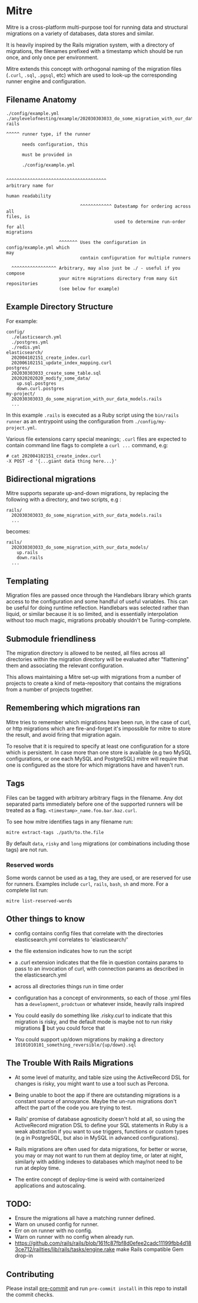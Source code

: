 # Mitre

Mitre is a cross-platform multi-purpose tool for running data and structural
migrations on a variety of databases, data stores and similar.

It is heavily inspired by the Rails migration system, with a directory of
migrations, the filenames prefixed with a timestamp which should be run once,
and only once per environment.

Mitre extends this concept with orthogonal naming of the migration files
(`.curl`, `.sql`, `.pgsql`, etc) which are used to look-up the corresponding
runner engine and configuration.

## Filename Anatomy

```
./config/example.yml
./anylevelofnesting/example/202030303033_do_some_migration_with_our_data_models.
rails

^^^^^ runner type, if the runner

      needs configuration, this

      must be provided in

      ./config/example.yml

                                         ^^^^^^^^^^^^^^^^^^^^^^^^^^^^^^^^^^^^^^
arbitrary name for

human readability

                            ^^^^^^^^^^^^ Datestamp for ordering across all
files, is
                                         used to determine run-order for all
migrations

                    ^^^^^^^ Uses the configuration in config/example.yml which
may
                            contain configuration for multiple runners

  ^^^^^^^^^^^^^^^^^ Arbitrary, may also just be ./ - useful if you compose
                    your mitre migrations directory from many Git repositories
                    (see below for example)

```

## Example Directory Structure

For example:

```
config/
  ./elasticsearch.yml
  ./postgres.yml
  ./redis.yml
elasticsearch/
  202004102151_create_index.curl
  202006102151_update_index_mapping.curl
postgres/
  202030303033_create_some_table.sql
  202020202020_modify_some_data/
    up.sql.postgres
    down.curl.postgres
my-project/
  202030303033_do_some_migration_with_our_data_models.rails
  ...
```

In this example `.rails` is executed as a Ruby script using the `bin/rails
runner` as an entrypoint using the configuration from `./config/my-project.yml`.

Various file extensions carry special meanings; `.curl` files are expected to
contain command line flags to complete a `curl ...` command, e.g:

```
# cat 202004102151_create_index.curl
-X POST -d '{...giant data thing here...}'
```

## Bidirectional migrations

Mitre supports separate up-and-down migrations, by replacing the following with
a directory, and two scripts, e.g :

```
rails/
  202030303033_do_some_migration_with_our_data_models.rails
  ...
```

becomes:

```
rails/
  202030303033_do_some_migration_with_our_data_models/
    up.rails
    down.rails
  ...
```

## Templating

Migration files are passed once through the Handlebars library which grants access
to the configuration and some handful of useful variables. This can be useful for
doing runtime reflection.  Handlebars was selected rather than liquid, or similar 
because it is so limited, and is essentially interpolation without too much magic, 
migrations probably shouldn't be Turing-complete.

## Submodule friendliness

The migration directory is allowed to be nested, all files across all
directories within the migration directory will be evaluated after "flattening"
them and associating the relevant configuration.

This allows maintaining a Mitre set-up with migrations from a number of
projects to create a kind of meta-repository that contains the migrations from
a number of projects together.

## Remembering which migrations ran

Mitre tries to remember which migrations have been run, in the case of curl, or
http migrations which are fire-and-forget it's impossible for mitre to store
the result, and avoid firing that migration again.

To resolve that it is required to specify at least one configuration for a
store which is persistent. In case more than one store is available (e.g two
MySQL configurations, or one each MySQL and PostgreSQL) mitre will require that
one is configured as the store for which migrations have and haven't run.

## Tags

Files can be tagged with arbitrary arbitrary flags in the filename. Any dot
separated parts immediately before one of the supported runners will be treated
as a flag. `<timestamp>_name.foo.bar.baz.curl`.

To see how mitre identifies tags in any filename run:

    mitre extract-tags ./path/to.the.file

By default `data`, `risky` and `long` migrations (or combinations including
those tags) are not run.

### Reserved words

Some words cannot be used as a tag, they are used, or are reserved for use for
runners. Examples include `curl`, `rails`, `bash`, `sh` and more. For a
complete list run:

    mitre list-reserved-words

## Other things to know

- config contains config files that correlate with the directories
elasticsearch.yml correlates to 'elasticsearch/'

- the file extension indicates how to run the script

- a .curl extension indicates that the file in question contains params to pass
to an invocation of curl, with connection params as described in the
elasticsearch.yml

- across all directories things run in time order

- configuration has a concept of environments, so each of those .yml files has
a `development`, `prodctuon` or whatever inside, heavily rails inspired

- You could easily do something like .risky.curl to indicate that this
migration is risky, and the default mode is maybe not to run risky migrations
:shrug: but you could force that

- You could support up/down migrations by making a directory
`10101010101_something_reversible/{up/down}.sql`

## The Trouble With Rails Migrations

- At some level of maturity, and table size using the ActiveRecord DSL for
changes is risky, you might want to use a tool such as Percona.

- Being unable to boot the app if there are outstanding migrations is a
constant source of annoyance. Maybe the un-run migrations don't affect the part
of the code you are trying to test.

- Rails' promise of database agnosticity doesn't hold at all, so using the
ActiveRecord migration DSL to define your SQL statements in Ruby is a weak
abstraction if you want to use triggers, functions or custom types (e.g in
PostgreSQL, but also in MySQL in advanced configurations).

- Rails migrations are often used for data migrations, for better or worse, you
may or may not want to run them at deploy time, or later at night, similarly
with adding indexes to databases which may/not need to be run at deploy time.

- The entire concept of deploy-time is weird with containerized applications
and autoscaling.

## TODO:

- Ensure the migrations all have a matching runner defined.
- Warn on unused config for runner.
- Err on on runner with no config.
- Warn on runner with no config when already run.
- https://github.com/rails/rails/blob/161fc87fbf8d0efee2cadc11199fbb4d183ce712/railties/lib/rails/tasks/engine.rake make Rails compatible Gem drop-in

## Contributing

Please install [pre-commit](https://pre-commit.com/#install) and run `pre-commit install` in this repo to install the commit checks.
